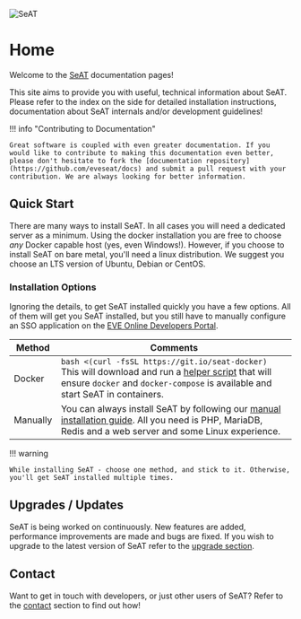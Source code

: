 ![SeAT](https://i.imgur.com/aPPOxSK.png)

# Home

Welcome to the [SeAT](https://github.com/eveseat/seat) documentation pages!

This site aims to provide you with useful, technical information about SeAT. Please refer to the index on the side for detailed installation instructions, documentation about SeAT internals and/or development guidelines!

!!! info "Contributing to Documentation"

    Great software is coupled with even greater documentation. If you would like to contribute to making this documentation even better, please don't hesitate to fork the [documentation repository](https://github.com/eveseat/docs) and submit a pull request with your contribution. We are always looking for better information.

## Quick Start

There are many ways to install SeAT. In all cases you will need a dedicated server as a minimum.
Using the docker installation you are free to choose *any* Docker capable host (yes, even Windows!).
However, if you choose to install SeAT on bare metal, you'll need a linux distribution.
We suggest you choose an LTS version of Ubuntu, Debian or CentOS.

### Installation Options

Ignoring the details, to get SeAT installed quickly you have a few options.
All of them will get you SeAT installed, but you still have to manually configure an SSO application on the [EVE Online Developers Portal].

| Method   | Comments     |
| -------- | ------------ |
| Docker   | `bash <(curl -fsSL https://git.io/seat-docker)` <br> This will download and run a [helper script](https://github.com/eveseat/scripts/blob/master/docker-compose/bootstrap.sh) that will ensure `docker` and `docker-compose` is available and start SeAT in containers. |
| Manually | You can always install SeAT by following our [manual installation guide]. All you need is PHP, MariaDB, Redis and a web server and some Linux experience. |

!!! warning

    While installing SeAT - choose one method, and stick to it. Otherwise, you'll get SeAT installed multiple times.

## Upgrades / Updates

SeAT is being worked on continuously. New features are added, performance improvements are made and bugs are fixed. If you wish to upgrade to the latest version of SeAT refer to the [upgrade section].

## Contact

Want to get in touch with developers, or just other users of SeAT? Refer to the [contact] section to find out how!

[docker installation]: installation/docker_installation.md
[manual installation guide]: installation/manual_installation.md
[EVE Online Developers Portal]: https://developers.eveonline.com
[upgrade section]: upgrading/general.md
[contact]: about/contact.md
